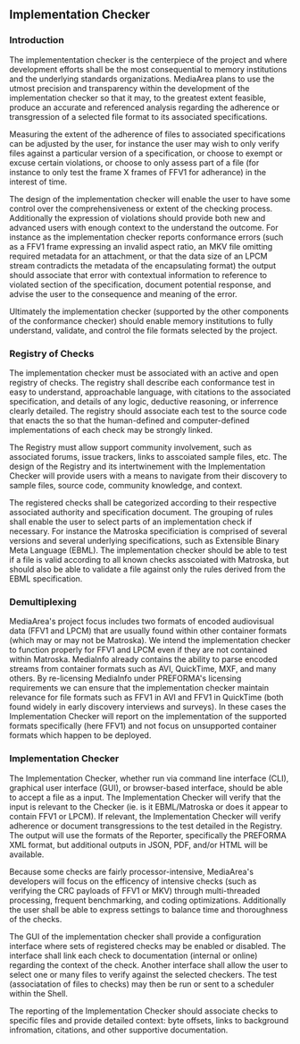 ## Implementation Checker

### Introduction

The implemententation checker is the centerpiece of the project and where development efforts shall be the most consequential to memory institutions and the underlying standards organizations. MediaArea plans to use the utmost precision and transparency within the development of the implementation checker so that it may, to the greatest extent feasible, produce an accurate and referenced analysis regarding the adherence or transgression of a selected file format to its associated specifications.

Measuring the extent of the adherence of files to associated specifications can be adjusted by the user, for instance the user may wish to only verify files against a particular version of a specification, or choose to exempt or excuse certain violations, or choose to only assess part of a file (for instance to only test the frame X frames of FFV1 for adherance) in the interest of time.

The design of the implementation checker will enable the user to have some control over the comprehensiveness or extent of the checking process. Additionally the expression of violations should provide both new and advanced users with enough context to the understand the outcome. For instance as the implementation checker reports conformance errors (such as a FFV1 frame expressing an invalid aspect ratio, an MKV file omitting required metadata for an attachment, or that the data size of an LPCM stream contradicts the metadata of the encapsulating format) the output should associate that error with contextual information to reference to violated section of the specification, document potential response, and advise the user to the consequence and meaning of the error.

Ultimately the implementation checker (supported by the other components of the conformance checker) should enable memory institutions to fully understand, validate, and control the file formats selected by the project.

### Registry of Checks

The implementation checker must be associated with an active and open registry of checks. The registry shall describe each conformance test in easy to understand, approachable language, with citations to the associated specification, and details of any logic, deductive reasoning, or inferrence clearly detailed. The registry should associate each test to the source code that enacts the so that the human-defined and computer-defined implementations of each check may be strongly linked.

The Registry must allow support community involvement, such as associated forums, issue trackers, links to asscoiated sample files, etc. The design of the Registry and its intertwinement with the Implementation Checker will provide users with a means to navigate from their discovery to sample files, source code, community knowledge, and context.

The registered checks shall be categorized according to their respective associated authority and specification document. The grouping of rules shall enable the user to select parts of an implementation check if necessary. For instance the Matroska specificiation is comprised of several versions and several underlying specifications, such as Extensible Binary Meta Language (EBML). The implementation checker should be able to test if a file is valid according to all known checks asscoiated with Matroska, but should also be able to validate a file against only the rules derived from the EBML specification.

### Demultiplexing

MediaArea's project focus includes two formats of encoded audiovisual data (FFV1 and LPCM) that are usually found within other container formats (which may or may not be Matroska). We intend the implementation checker to function properly for FFV1 and LPCM even if they are not contained within Matroska. MediaInfo already contains the ability to parse encoded streams from container formats such as AVI, QuickTime, MXF, and many others. By re-licensing MediaInfo under PREFORMA's licensing requirements we can ensure that the implementation checker maintain relevance for file formats such as FFV1 in AVI and FFV1 in QuickTime (both found widely in early discovery interviews and surveys). In these cases the Implementation Checker will report on the implementation of the supported formats specifically (here FFV1) and not focus on unsupported container formats which happen to be deployed.

### Implementation Checker

The Implementation Checker, whether run via command line interface (CLI), graphical user interface (GUI), or browser-based interface, should be able to accept a file as a input. The Implementation Checker will verify that the input is relevant to the Checker (ie. is it EBML/Matroska or does it appear to contain FFV1 or LPCM). If relevant, the Implementation Checker will verify adherence or document transgressions to the test detailed in the Registry. The output will use the formats of the Reporter, specifically the PREFORMA XML format, but additional outputs in JSON, PDF, and/or HTML will be available.

Because some checks are fairly processor-intensive, MediaArea's developers will focus on the efficency of intensive checks (such as verifying the CRC payloads of FFV1 or MKV) through multi-threaded processing, frequent benchmarking, and coding optimizations. Additionally the user shall be able to express settings to balance time and thoroughness of the checks.

The GUI of the implementation checker shall provide a configuration interface where sets of registered checks may be enabled or disabled. The interface shall link each check to documentation (internal or online) regarding the context of the check. Another interface shall allow the user to select one or many files to verify against the selected checkers. The test (associatation of files to checks) may then be run or sent to a scheduler within the Shell.

The reporting of the Implementation Checker should associate checks to specific files and provide detailed context: byte offsets, links to background infromation, citations, and other supportive documentation.

